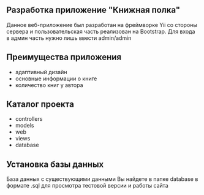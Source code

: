 ## Разработка приложение "Книжная полка"

Данное веб-приложение был разработан на фреймворке Yii со стороны сервера и пользовательская часть реализован на Bootstrap. Для входа в админ часть нужно лишь ввести admin/admin

## Преимущества приложения

<ul>
    <li>адаптивный дизайн</li>
    <li>основные информации о книге</li>
    <li>количество книг у автора</li>
</ul>

## Каталог проекта

<ul>
    <li>controllers</li>
    <li>models</li>
    <li>web</li>
    <li>views</li>
    <li>database</li>
</ul>


## Установка базы данных

База данных с существующими данными Вы найдете в папке database в формате .sql для просмотра тестовой версии и работы сайта
